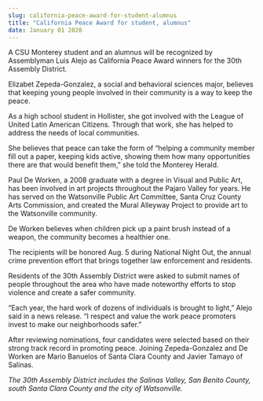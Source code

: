 ```yaml
---
slug: california-peace-award-for-student-alumnus
title: "California Peace Award for student, alumnus"
date: January 01 2020
---
```


 
<p>
  A CSU Monterey student and an alumnus will be recognized by Assemblyman Luis
  Alejo as California Peace Award winners for the 30th Assembly District.
</p>
<p>
  Elizabet Zepeda-Gonzalez, a social and behavioral sciences major, believes
  that keeping young people involved in their community is a way to keep the
  peace.
</p>
<p>
  As a high school student in Hollister, she got involved with the League of
  United Latin American Citizens. Through that work, she has helped to address
  the needs of local communities.
</p>
<p>
  She believes that peace can take the form of “helping a community member fill
  out a paper, keeping kids active, showing them how many opportunities there
  are that would benefit them,” she told the Monterey Herald.
</p>
<p>
  Paul De Worken, a 2008 graduate with a degree in Visual and Public Art, has
  been involved in art projects throughout the Pajaro Valley for years. He has
  served on the Watsonville Public Art Committee, Santa Cruz County Arts
  Commission, and created the Mural Alleyway Project to provide art to the
  Watsonville community.
</p>
<p>
  De Worken believes when children pick up a paint brush instead of a weapon,
  the community becomes a healthier one.
</p>
<p>
  The recipients will be honored Aug. 5 during National Night Out, the annual
  crime prevention effort that brings together law enforcement and residents.
</p>
<p>
  Residents of the 30th Assembly District were asked to submit names of people
  throughout the area who have made noteworthy efforts to stop violence and
  create a safer community.
</p>
<p>
  “Each year, the hard work of dozens of individuals is brought to light,” Alejo
  said in a news release. “I respect and value the work peace promoters invest
  to make our neighborhoods safer.”
</p>
<p>
  After reviewing nominations, four candidates were selected based on their
  strong track record in promoting peace. Joining Zepeda-Gonzalez and De Worken
  are Mario Banuelos of Santa Clara County and Javier Tamayo of Salinas.
</p>
<p>
  <em
    >The 30th Assembly District includes the Salinas Valley, San Benito County,
    south Santa Clara County and the city of Watsonville.</em
  >
</p>
 
